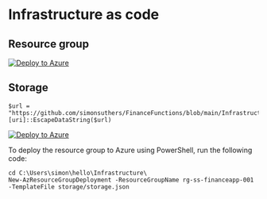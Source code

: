 # Infrastructure as code

## Resource group
[![Deploy to Azure](https://aka.ms/deploytoazurebutton)](https://portal.azure.com/#create/Microsoft.Template/uri/https%3A%2F%2Fraw.githubusercontent.com%2Fsimonsuthers%2FFinanceFunctions%2Fmain%2FInfrastructure%2Fresource_group%2Fresource_group.json)

## Storage

```
$url = "https://github.com/simonsuthers/FinanceFunctions/blob/main/Infrastructure/storage/storage.json"
[uri]::EscapeDataString($url)
```

[![Deploy to Azure](https://aka.ms/deploytoazurebutton)](https://portal.azure.com/#create/Microsoft.Template/uri/https%3A%2F%2Fgithub.com%2Fsimonsuthers%2FFinanceFunctions%2Fblob%2Fmain%2FInfrastructure%2Fstorage%2Fstorage.json)


To deploy the resource group to Azure using PowerShell, run the following code:
```
cd C:\Users\simon\hello\Infrastructure\
New-AzResourceGroupDeployment -ResourceGroupName rg-ss-financeapp-001 -TemplateFile storage/storage.json
```


